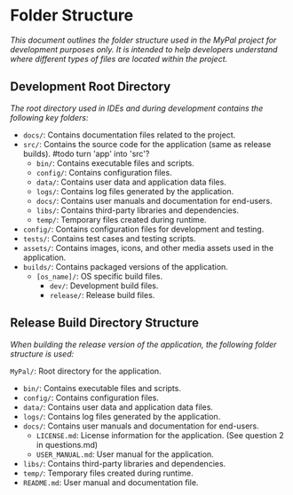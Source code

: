 # Folder Structure

_This document outlines the folder structure used in the MyPal project for development purposes only. It is intended to help developers understand where different types of files are located within the project._

## Development Root Directory

_The root directory used in IDEs and during development contains the following key folders:_

*   `docs/`: Contains documentation files related to the project.
*   `src/`: Contains the source code for the application (same as release builds). #todo turn 'app' into 'src'?
    *   `bin/`: Contains executable files and scripts.
    *   `config/`: Contains configuration files.
    *   `data/`: Contains user data and application data files.
    *   `logs/`: Contains log files generated by the application.
    *   `docs/`: Contains user manuals and documentation for end-users.
    *   `libs/`: Contains third-party libraries and dependencies.
    *   `temp/`: Temporary files created during runtime.
*   `config/`: Contains configuration files for development and testing.
*   `tests/`: Contains test cases and testing scripts.
*   `assets/`: Contains images, icons, and other media assets used in the application.
*   `builds/`: Contains packaged versions of the application.
    *   `[os_name]/`: OS specific build files.
        *   `dev/`: Development build files.
        *   `release/`: Release build files.

## Release Build Directory Structure

_When building the release version of the application, the following folder structure is used:_

`MyPal/`: Root directory for the application.

*   `bin/`: Contains executable files and scripts.
*   `config/`: Contains configuration files.
*   `data/`: Contains user data and application data files.
*   `logs/`: Contains log files generated by the application.
*   `docs/`: Contains user manuals and documentation for end-users.
    *   `LICENSE.md`: License information for the application. (See question 2 in questions.md)
    *   `USER_MANUAL.md`: User manual for the application.
*   `libs/`: Contains third-party libraries and dependencies.
*   `temp/`: Temporary files created during runtime.
*   `README.md`: User manual and documentation file.